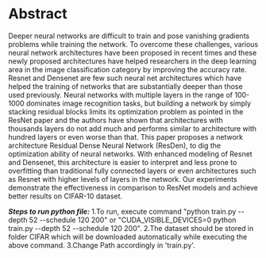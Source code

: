 # Abstract
Deeper neural networks are difficult to train and pose vanishing gradients problems
while training the network. To overcome these challenges, various neural network 
architectures have been proposed in recent times and these newly proposed architectures
have helped researchers in the deep learning area in the image classification category by
improving the accuracy rate. Resnet and Densenet are few such neural net architectures
which have helped the training of networks that are substantially deeper than those used
previously. Neural networks with multiple layers in the range of 100-1000 dominates
image recognition tasks, but building a network by simply stacking residual blocks
limits its optimization problem as pointed in the ResNet paper and the authors have
shown that architectures with thousands layers do not add much and performs similar to
architecture with hundred layers or even worse than that. This paper proposes a network
architecture Residual Dense Neural Network (ResDen), to dig the optimization ability of
neural networks. With enhanced modeling of Resnet and Densenet, this architecture is
easier to interpret and less prone to overfitting than traditional fully connected layers or
even architectures such as Resnet with higher levels of layers in the network. Our
experiments demonstrate the effectiveness in comparison to ResNet models and achieve
better results on CIFAR-10 dataset.


***Steps to run python file:***
1.To run, execute command "python train.py --depth 52 --schedule 120 200" or "CUDA_VISIBLE_DEVICES=0 python train.py --depth 52 --schedule 120 200".
2.The dataset should be stored in folder CIFAR which will be downloaded automatically while executing the above command.
3.Change Path accordingly in 'train.py'.
